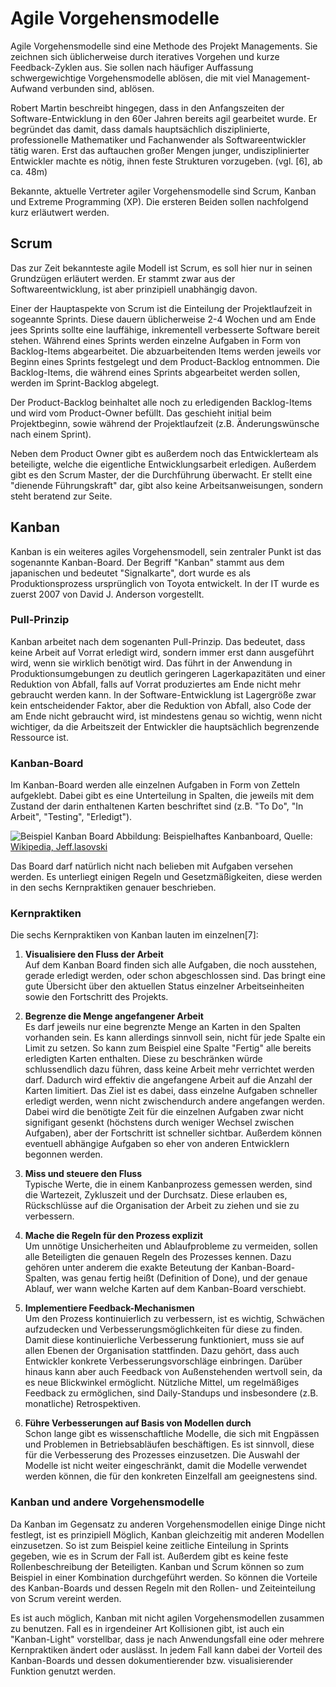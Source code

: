 # Agile Vorgehensmodelle
Agile Vorgehensmodelle sind eine Methode des Projekt Managements.
Sie zeichnen sich üblicherweise durch iteratives Vorgehen
und kurze Feedback-Zyklen aus.
Sie sollen nach häufiger Auffassung schwergewichtige Vorgehensmodelle
ablösen, die mit viel Management-Aufwand verbunden sind, ablösen.

Robert Martin beschreibt hingegen, dass in den Anfangszeiten der
Software-Entwicklung in den 60er Jahren bereits agil gearbeitet wurde.
Er begründet das damit, dass damals hauptsächlich disziplinierte,
professionelle Mathematiker und Fachanwender als Softwareentwickler
tätig waren. Erst das auftauchen großer Mengen junger,
undisziplinierter Entwickler machte es nötig, ihnen feste Strukturen
vorzugeben. (vgl. [6], ab ca. 48m)

Bekannte, aktuelle Vertreter agiler Vorgehensmodelle sind Scrum,
Kanban und Extreme Programming (XP).
Die ersteren Beiden sollen nachfolgend kurz erläutwert werden.

## Scrum
Das zur Zeit bekannteste agile Modell ist Scrum,
es soll hier nur in seinen Grundzügen erläutert werden.
Er stammt zwar aus der Softwareentwicklung, ist aber prinzipiell
unabhängig davon.

Einer der Hauptaspekte von Scrum ist die Einteilung der
Projektlaufzeit in sogeannte Sprints. Diese dauern üblicherweise
2-4 Wochen und am Ende jees Sprints sollte eine lauffähige,
inkrementell verbesserte Software bereit stehen.
Während eines Sprints werden einzelne Aufgaben in Form von Backlog-Items
abgearbeitet. Die abzuarbeitenden Items werden jeweils vor Beginn
eines Sprints festgelegt und dem Product-Backlog entnommen.
Die Backlog-Items, die während eines Sprints abgearbeitet werden sollen,
werden im Sprint-Backlog abgelegt.

Der Product-Backlog beinhaltet alle noch zu erledigenden Backlog-Items und wird
vom Product-Owner befüllt. Das geschieht initial beim Projektbeginn, sowie
während der Projektlaufzeit (z.B. Änderungswünsche nach einem Sprint).

Neben dem Product Owner gibt es außerdem noch das Entwicklerteam als beteiligte,
welche die eigentliche Entwicklungsarbeit erledigen.
Außerdem gibt es den Scrum Master, der die Durchführung überwacht.
Er stellt eine "dienende Führungskraft" dar, gibt also keine Arbeitsanweisungen,
sondern steht beratend zur Seite.

## Kanban
Kanban is ein weiteres agiles Vorgehensmodell, sein zentraler Punkt ist das sogenannte
Kanban-Board.
Der Begriff "Kanban" stammt aus dem japanischen und bedeutet "Signalkarte",
dort wurde es als Produktionsprozess ursprünglich von Toyota entwickelt.
In der IT wurde es zuerst 2007 von David J. Anderson vorgestellt.

### Pull-Prinzip
Kanban arbeitet nach dem sogenanten Pull-Prinzip. Das bedeutet, dass keine Arbeit
auf Vorrat erledigt wird, sondern immer erst dann ausgeführt wird, wenn sie wirklich
benötigt wird. Das führt in der Anwendung in Produktionsumgebungen zu deutlich
geringeren Lagerkapazitäten und einer Reduktion von Abfall, falls auf Vorrat produziertes
am Ende nicht mehr gebraucht werden kann.
In der Software-Entwicklung ist Lagergröße zwar kein entscheidender Faktor,
aber die Reduktion von Abfall, also Code der am Ende nicht gebraucht wird,
ist mindestens genau so wichtig, wenn nicht wichtiger, da die Arbeitszeit
der Entwickler die hauptsächlich begrenzende Ressource ist.

### Kanban-Board
Im Kanban-Board werden alle einzelnen Aufgaben in Form von Zetteln aufgeklebt.
Dabei gibt es eine Unterteilung in Spalten, die jeweils mit dem Zustand der
darin enthaltenen Karten beschriftet sind (z.B. "To Do", "In Arbeit", "Testing", "Erledigt").

![Beispiel Kanban Board](https://upload.wikimedia.org/wikipedia/commons/d/d3/Simple-kanban-board-.jpg)
Abbildung: Beispielhaftes Kanbanboard, Quelle: [Wikipedia, Jeff.lasovski](https://de.wikipedia.org/wiki/Datei:Simple-kanban-board-.jpg)

Das Board darf natürlich nicht nach belieben mit Aufgaben versehen werden.
Es unterliegt einigen Regeln und Gesetzmäßigkeiten, diese werden in den
sechs Kernpraktiken genauer beschrieben.

### Kernpraktiken

Die sechs Kernpraktiken von Kanban lauten im einzelnen[7]:

1. **Visualisiere den Fluss der Arbeit**  
  Auf dem Kanban Board finden sich alle Aufgaben, die noch ausstehen, gerade erledigt werden,
  oder schon abgeschlossen sind. Das bringt eine gute Übersicht über den aktuellen Status
  einzelner Arbeitseinheiten sowie den Fortschritt des Projekts.

1. **Begrenze die Menge angefangener Arbeit**  
  Es darf jeweils nur eine begrenzte Menge an Karten in den Spalten vorhanden sein.
  Es kann allerdings sinnvoll sein, nicht für jede Spalte ein Limit zu setzen.
  So kann zum Beispiel eine Spalte "Fertig" alle bereits erledigten Karten
  enthalten. Diese zu beschränken würde schlussendlich dazu führen, dass keine Arbeit
  mehr verrichtet werden darf.
  Dadurch wird effektiv die angefangene Arbeit auf die Anzahl der Karten limitiert.
  Das Ziel ist es dabei, dass einzelne Aufgaben schneller erledigt werden, wenn nicht
  zwischendurch andere angefangen werden. Dabei wird die benötigte Zeit für die einzelnen
  Aufgaben zwar nicht signifigant gesenkt (höchstens durch weniger Wechsel zwischen Aufgaben),
  aber der Fortschritt ist schneller sichtbar. Außerdem können eventuell abhängige Aufgaben
  so eher von anderen Entwicklern begonnen werden.

1. **Miss und steuere den Fluss**  
  Typische Werte, die in einem Kanbanprozess gemessen werden, sind die Wartezeit, Zykluszeit
  und der Durchsatz. Diese erlauben es, Rückschlüsse auf die Organisation der Arbeit
  zu ziehen und sie zu verbessern.

1. **Mache die Regeln für den Prozess explizit**  
  Um unnötige Unsicherheiten und Ablaufprobleme zu vermeiden, sollen alle Beteiligten
  die genauen Regeln des Prozesses kennen. Dazu gehören unter anderem die exakte Beteutung
  der Kanban-Board-Spalten, was genau fertig heißt (Definition of Done),
  und der genaue Ablauf, wer wann welche Karten auf dem Kanban-Board verschiebt.

1. **Implementiere Feedback-Mechanismen**  
  Um den Prozess kontinuierlich zu verbessern, ist es wichtig, Schwächen aufzudecken
  und Verbesserungsmöglichkeiten für diese zu finden.
  Damit diese kontinuierliche Verbesserung funktioniert,
  muss sie auf allen Ebenen der Organisation stattfinden.
  Dazu gehört, dass auch Entwickler konkrete Verbesserungsvorschläge einbringen. 
  Darüber hinaus kann aber auch Feedback von Außenstehenden wertvoll sein,
  da es neue Blickwinkel ermöglicht.
  Nützliche Mittel, um regelmäßiges Feedback zu ermöglichen, sind Daily-Standups
  und insbesondere (z.B. monatliche) Retrospektiven.

1. **Führe Verbesserungen auf Basis von Modellen durch**  
  Schon lange gibt es wissenschaftliche Modelle, die sich mit Engpässen und Problemen
  in Betriebsabläufen beschäftigen. Es ist sinnvoll, diese für die Verbesserung
  des Prozesses einzusetzen. Die Auswahl der Modelle ist nicht weiter eingeschränkt,
  damit die Modelle verwendet werden können, die für den konkreten Einzelfall am
  geeignestens sind.

### Kanban und andere Vorgehensmodelle
Da Kanban im Gegensatz zu anderen Vorgehensmodellen einige Dinge nicht festlegt,
ist es prinzipiell Möglich, Kanban gleichzeitig mit anderen Modellen einzusetzen.
So ist zum Beispiel keine zeitliche Einteilung in Sprints gegeben, wie es in Scrum
der Fall ist. Außerdem gibt es keine feste Rollenbeschreibung der Beteiligten.
Kanban und Scrum können so zum Beispiel in einer Kombination durchgeführt werden.
So können die Vorteile des Kanban-Boards und dessen Regeln mit den Rollen- und Zeiteinteilung
von Scrum vereint werden.

Es ist auch möglich, Kanban mit nicht agilen Vorgehensmodellen zusammen zu benutzen.
Fall es in irgendeiner Art Kollisionen gibt, ist auch ein "Kanban-Light" vorstellbar,
dass je nach Anwendungsfall eine oder mehrere Kernpraktiken ändert oder auslässt.
In jedem Fall kann dabei der Vorteil des Kanban-Boards und dessen dokumentierender
bzw. visualisierender Funktion genutzt werden.

